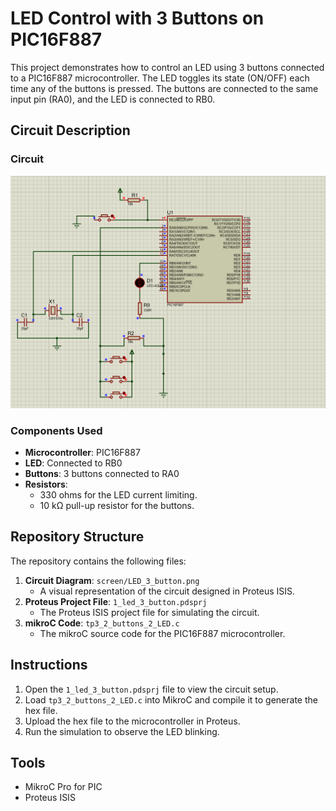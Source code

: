 # **LED Control with 3 Buttons on PIC16F887**

This project demonstrates how to control an LED using 3 buttons connected to a PIC16F887 microcontroller. The LED toggles its state (ON/OFF) each time any of the buttons is pressed. The buttons are connected to the same input pin (RA0), and the LED is connected to RB0.


## **Circuit Description**

### Circuit
![Circuit Diagram](screen/LED_3_button.png)  

### **Components Used**
- **Microcontroller**: PIC16F887
- **LED**: Connected to RB0
- **Buttons**: 3 buttons connected to RA0
- **Resistors**:
  - 330 ohms for the LED current limiting.
  - 10 kΩ pull-up resistor for the buttons.


## Repository Structure

The repository contains the following files:
1. **Circuit Diagram**: `screen/LED_3_button.png`  
   - A visual representation of the circuit designed in Proteus ISIS.
2. **Proteus Project File**: `1_led_3_button.pdsprj`  
   - The Proteus ISIS project file for simulating the circuit.
3. **mikroC Code**: `tp3_2_buttons_2_LED.c`  
   - The mikroC source code for the PIC16F887 microcontroller.


## Instructions
1. Open the `1_led_3_button.pdsprj` file to view the circuit setup.
2. Load `tp3_2_buttons_2_LED.c` into MikroC and compile it to generate the hex file.
3. Upload the hex file to the microcontroller in Proteus.
4. Run the simulation to observe the LED blinking.

## Tools
- MikroC Pro for PIC
- Proteus ISIS

